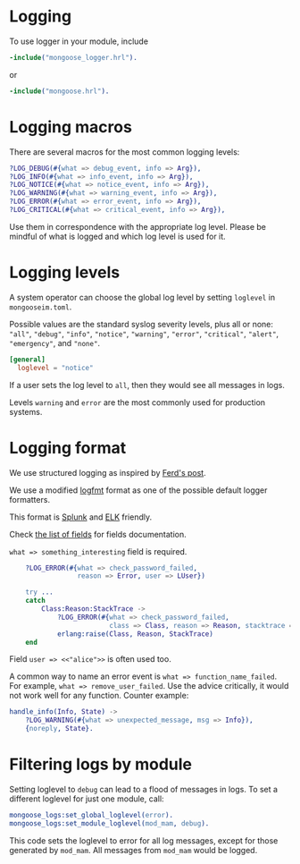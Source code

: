 # Logging

To use logger in your module, include

```erlang
-include("mongoose_logger.hrl").
```
or
```erlang
-include("mongoose.hrl").
```

# Logging macros

There are several macros for the most common logging levels:

```erlang
?LOG_DEBUG(#{what => debug_event, info => Arg}),
?LOG_INFO(#{what => info_event, info => Arg}),
?LOG_NOTICE(#{what => notice_event, info => Arg}),
?LOG_WARNING(#{what => warning_event, info => Arg}),
?LOG_ERROR(#{what => error_event, info => Arg}),
?LOG_CRITICAL(#{what => critical_event, info => Arg}),
```

Use them in correspondence with the appropriate log level.
Please be mindful of what is logged and which log level is used for it.

# Logging levels

A system operator can choose the global log level by setting `loglevel` in `mongooseim.toml`.

Possible values are the standard syslog severity levels, plus all or none:
`"all"`, `"debug"`, `"info"`, `"notice"`, `"warning"`, `"error"`, `"critical"`, `"alert"`, `"emergency"`, and `"none"`.

```toml
[general]
  loglevel = "notice"
```

If a user sets the log level to `all`, then they would see all messages in logs.

Levels `warning` and `error` are the most commonly used for production systems.

# Logging format

We use structured logging as inspired by [Ferd's post](https://ferd.ca/erlang-otp-21-s-new-logger.html).

We use a modified [logfmt](https://brandur.org/logfmt) format as one of
the possible default logger formatters.

This format is [Splunk](https://www.splunk.com/en_us/solutions/solution-areas/log-management.html)
and [ELK](https://www.elastic.co/elk-stack) friendly.

Check [the list of fields](../operation-and-maintenance/Logging-fields.md) for fields documentation.


`what => something_interesting` field is required.


```erlang
    ?LOG_ERROR(#{what => check_password_failed,
                 reason => Error, user => LUser})

    try ...
    catch
        Class:Reason:StackTrace ->
            ?LOG_ERROR(#{what => check_password_failed,
                         class => Class, reason => Reason, stacktrace => StackTrace}),
            erlang:raise(Class, Reason, StackTrace)
    end
```

Field `user => <<"alice">>` is often used too.

A common way to name an error event is `what => function_name_failed`.
For example, `what => remove_user_failed`. Use the advice critically, it would
not work well for any function. Counter example:

```erlang
handle_info(Info, State) ->
    ?LOG_WARNING(#{what => unexpected_message, msg => Info}),
    {noreply, State}.
```


# Filtering logs by module

Setting loglevel to `debug` can lead to a flood of messages in logs.
To set a different loglevel for just one module, call:

```erlang
mongoose_logs:set_global_loglevel(error).
mongoose_logs:set_module_loglevel(mod_mam, debug).
```

This code sets the loglevel to error for all log messages, except for those generated by `mod_mam`.
All messages from `mod_mam` would be logged.
